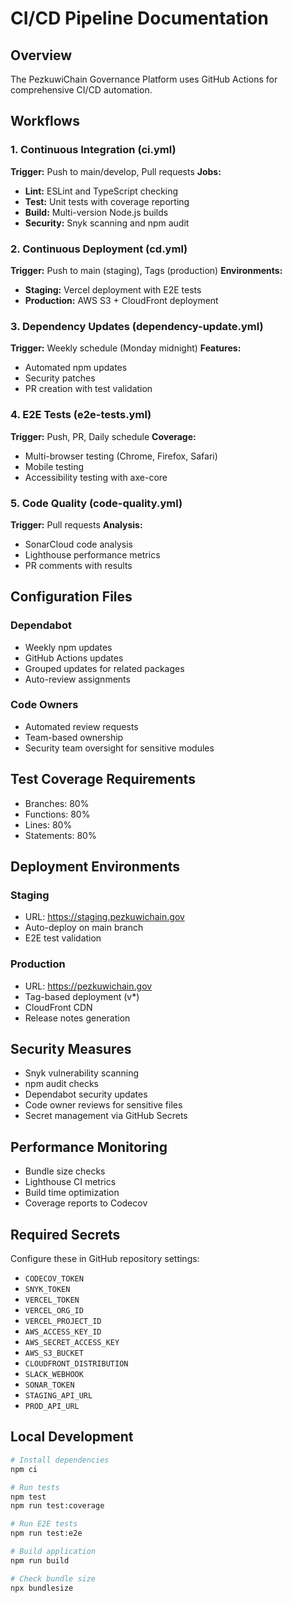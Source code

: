 # CI/CD Pipeline Documentation

## Overview
The PezkuwiChain Governance Platform uses GitHub Actions for comprehensive CI/CD automation.

## Workflows

### 1. Continuous Integration (ci.yml)
**Trigger:** Push to main/develop, Pull requests
**Jobs:**
- **Lint:** ESLint and TypeScript checking
- **Test:** Unit tests with coverage reporting
- **Build:** Multi-version Node.js builds
- **Security:** Snyk scanning and npm audit

### 2. Continuous Deployment (cd.yml)
**Trigger:** Push to main (staging), Tags (production)
**Environments:**
- **Staging:** Vercel deployment with E2E tests
- **Production:** AWS S3 + CloudFront deployment

### 3. Dependency Updates (dependency-update.yml)
**Trigger:** Weekly schedule (Monday midnight)
**Features:**
- Automated npm updates
- Security patches
- PR creation with test validation

### 4. E2E Tests (e2e-tests.yml)
**Trigger:** Push, PR, Daily schedule
**Coverage:**
- Multi-browser testing (Chrome, Firefox, Safari)
- Mobile testing
- Accessibility testing with axe-core

### 5. Code Quality (code-quality.yml)
**Trigger:** Pull requests
**Analysis:**
- SonarCloud code analysis
- Lighthouse performance metrics
- PR comments with results

## Configuration Files

### Dependabot
- Weekly npm updates
- GitHub Actions updates
- Grouped updates for related packages
- Auto-review assignments

### Code Owners
- Automated review requests
- Team-based ownership
- Security team oversight for sensitive modules

## Test Coverage Requirements
- Branches: 80%
- Functions: 80%
- Lines: 80%
- Statements: 80%

## Deployment Environments

### Staging
- URL: https://staging.pezkuwichain.gov
- Auto-deploy on main branch
- E2E test validation

### Production
- URL: https://pezkuwichain.gov
- Tag-based deployment (v*)
- CloudFront CDN
- Release notes generation

## Security Measures
- Snyk vulnerability scanning
- npm audit checks
- Dependabot security updates
- Code owner reviews for sensitive files
- Secret management via GitHub Secrets

## Performance Monitoring
- Bundle size checks
- Lighthouse CI metrics
- Build time optimization
- Coverage reports to Codecov

## Required Secrets
Configure these in GitHub repository settings:
- `CODECOV_TOKEN`
- `SNYK_TOKEN`
- `VERCEL_TOKEN`
- `VERCEL_ORG_ID`
- `VERCEL_PROJECT_ID`
- `AWS_ACCESS_KEY_ID`
- `AWS_SECRET_ACCESS_KEY`
- `AWS_S3_BUCKET`
- `CLOUDFRONT_DISTRIBUTION`
- `SLACK_WEBHOOK`
- `SONAR_TOKEN`
- `STAGING_API_URL`
- `PROD_API_URL`

## Local Development
```bash
# Install dependencies
npm ci

# Run tests
npm test
npm run test:coverage

# Run E2E tests
npm run test:e2e

# Build application
npm run build

# Check bundle size
npx bundlesize
```
